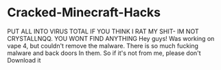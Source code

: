 # Cracked-Minecraft-Hacks
PUT ALL INTO VIRUS TOTAL IF YOU THINK I RAT MY SHIT- IM NOT CRYSTALLNQQ. YOU WONT FIND ANYTHING
Hey guys! Was working on vape 4, but couldn't remove the malware.
There is so much fucking malware and back doors 
In them. So if it's not from me, please don't 
Download it

